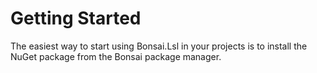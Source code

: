 Getting Started
===============

The easiest way to start using Bonsai.Lsl in your projects is to install the NuGet package from the Bonsai package manager.
